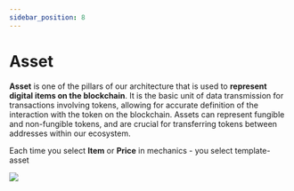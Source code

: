 ```yaml
---
sidebar_position: 8
---
```


# Asset

**Asset** is one of the pillars of our architecture that is used to **represent digital items on the blockchain**.
It is the basic unit of data transmission for transactions involving tokens, allowing for accurate definition of the
interaction with the token on the blockchain. Assets can represent fungible and non-fungible tokens, and are crucial for
transferring tokens between addresses within our ecosystem.

Each time you select **Item** or **Price** in mechanics - you select template-asset

![](/img/miscellaneous/asset.png)
